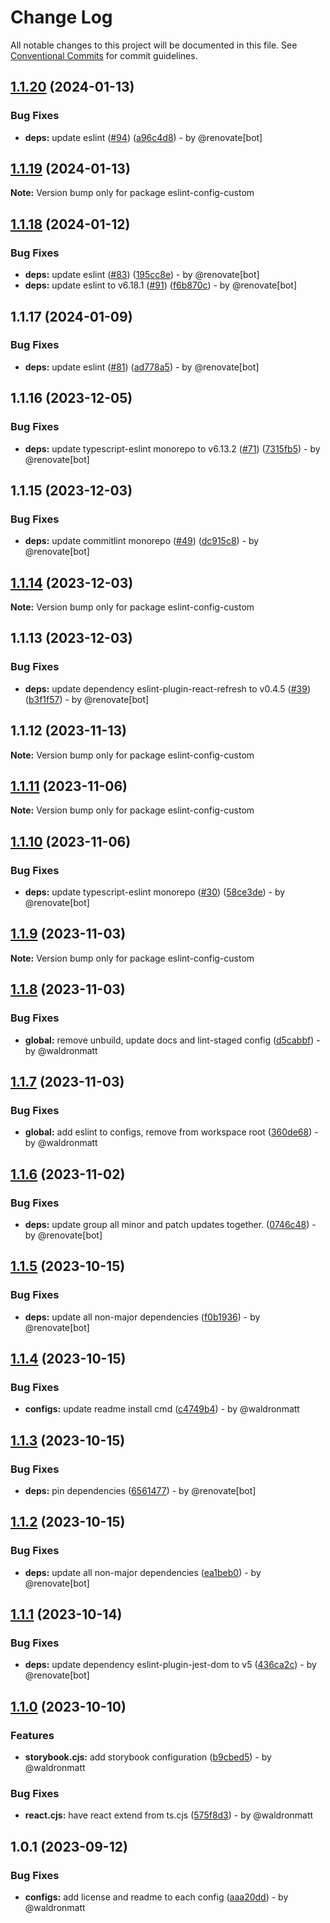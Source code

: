 # Change Log

All notable changes to this project will be documented in this file.
See [Conventional Commits](https://conventionalcommits.org) for commit guidelines.

## [1.1.20](https://github.com/waldronmatt/pnpm-nx-lerna-lite-boilerplate/compare/eslint-config-custom@1.1.19...eslint-config-custom@1.1.20) (2024-01-13)

### Bug Fixes

* **deps:** update eslint ([#94](https://github.com/waldronmatt/pnpm-nx-lerna-lite-boilerplate/issues/94)) ([a96c4d8](https://github.com/waldronmatt/pnpm-nx-lerna-lite-boilerplate/commit/a96c4d82bb38069e03af8f0407b96f9942d06a82)) - by @renovate[bot]

## [1.1.19](https://github.com/waldronmatt/pnpm-nx-lerna-lite-boilerplate/compare/eslint-config-custom@1.1.18...eslint-config-custom@1.1.19) (2024-01-13)

**Note:** Version bump only for package eslint-config-custom

## [1.1.18](https://github.com/waldronmatt/pnpm-nx-lerna-lite-boilerplate/compare/eslint-config-custom@1.1.17...eslint-config-custom@1.1.18) (2024-01-12)

### Bug Fixes

* **deps:** update eslint ([#83](https://github.com/waldronmatt/pnpm-nx-lerna-lite-boilerplate/issues/83)) ([195cc8e](https://github.com/waldronmatt/pnpm-nx-lerna-lite-boilerplate/commit/195cc8eb8508a1d56f9c62c710bfa02e9da88eef)) - by @renovate[bot]
* **deps:** update eslint to v6.18.1 ([#91](https://github.com/waldronmatt/pnpm-nx-lerna-lite-boilerplate/issues/91)) ([f6b870c](https://github.com/waldronmatt/pnpm-nx-lerna-lite-boilerplate/commit/f6b870c613d14fb8b4a5397fd32f0813be35a9a8)) - by @renovate[bot]

## 1.1.17 (2024-01-09)

### Bug Fixes

* **deps:** update eslint ([#81](https://github.com/waldronmatt/pnpm-nx-lerna-lite-boilerplate/issues/81)) ([ad778a5](https://github.com/waldronmatt/pnpm-nx-lerna-lite-boilerplate/commit/ad778a5339deeb13c99062e7abe0c02de3832230)) - by @renovate[bot]

## 1.1.16 (2023-12-05)

### Bug Fixes

* **deps:** update typescript-eslint monorepo to v6.13.2 ([#71](https://github.com/waldronmatt/pnpm-nx-lerna-lite-boilerplate/issues/71)) ([7315fb5](https://github.com/waldronmatt/pnpm-nx-lerna-lite-boilerplate/commit/7315fb541e1ebdf56ceb8b0dc1f91905a93c4ff6)) - by @renovate[bot]

## 1.1.15 (2023-12-03)

### Bug Fixes

* **deps:** update commitlint monorepo ([#49](https://github.com/waldronmatt/pnpm-nx-lerna-lite-boilerplate/issues/49)) ([dc915c8](https://github.com/waldronmatt/pnpm-nx-lerna-lite-boilerplate/commit/dc915c870d149d6e345d5bd8df3d21a1fa3fe580)) - by @renovate[bot]

## [1.1.14](https://github.com/waldronmatt/pnpm-nx-lerna-lite-boilerplate/compare/eslint-config-custom@1.1.13...eslint-config-custom@1.1.14) (2023-12-03)

**Note:** Version bump only for package eslint-config-custom

## 1.1.13 (2023-12-03)

### Bug Fixes

* **deps:** update dependency eslint-plugin-react-refresh to v0.4.5 ([#39](https://github.com/waldronmatt/pnpm-nx-lerna-lite-boilerplate/issues/39)) ([b3f1f57](https://github.com/waldronmatt/pnpm-nx-lerna-lite-boilerplate/commit/b3f1f5792b7a32b141eff97ac216e59b524dfb8e)) - by @renovate[bot]

## 1.1.12 (2023-11-13)

**Note:** Version bump only for package eslint-config-custom

## [1.1.11](https://github.com/waldronmatt/pnpm-nx-lerna-lite-boilerplate/compare/eslint-config-custom@1.1.10...eslint-config-custom@1.1.11) (2023-11-06)

**Note:** Version bump only for package eslint-config-custom

## [1.1.10](https://github.com/waldronmatt/pnpm-nx-lerna-lite-boilerplate/compare/eslint-config-custom@1.1.9...eslint-config-custom@1.1.10) (2023-11-06)

### Bug Fixes

* **deps:** update typescript-eslint monorepo ([#30](https://github.com/waldronmatt/pnpm-nx-lerna-lite-boilerplate/issues/30)) ([58ce3de](https://github.com/waldronmatt/pnpm-nx-lerna-lite-boilerplate/commit/58ce3de98ffcdd8ba3b7faaa1d52d45514c3bbf7)) - by @renovate[bot]

## [1.1.9](https://github.com/waldronmatt/pnpm-nx-lerna-lite-boilerplate/compare/eslint-config-custom@1.1.8...eslint-config-custom@1.1.9) (2023-11-03)

**Note:** Version bump only for package eslint-config-custom

## [1.1.8](https://github.com/waldronmatt/pnpm-nx-lerna-lite-boilerplate/compare/eslint-config-custom@1.1.7...eslint-config-custom@1.1.8) (2023-11-03)

### Bug Fixes

* **global:** remove unbuild, update docs and lint-staged config ([d5cabbf](https://github.com/waldronmatt/pnpm-nx-lerna-lite-boilerplate/commit/d5cabbf86631bbc5f605df4410d4e697915c6306)) - by @waldronmatt

## [1.1.7](https://github.com/waldronmatt/pnpm-nx-lerna-lite-boilerplate/compare/eslint-config-custom@1.1.6...eslint-config-custom@1.1.7) (2023-11-03)

### Bug Fixes

* **global:** add eslint to configs, remove from workspace root ([360de68](https://github.com/waldronmatt/pnpm-nx-lerna-lite-boilerplate/commit/360de687d87b1de29147cd07e2d0783ef2d814a0)) - by @waldronmatt

## [1.1.6](https://github.com/waldronmatt/pnpm-nx-lerna-lite-boilerplate/compare/eslint-config-custom@1.1.5...eslint-config-custom@1.1.6) (2023-11-02)

### Bug Fixes

* **deps:** update group all minor and patch updates together. ([0746c48](https://github.com/waldronmatt/pnpm-nx-lerna-lite-boilerplate/commit/0746c480727e5957c603be3b66626a66a867005a)) - by @renovate[bot]

## [1.1.5](https://github.com/waldronmatt/pnpm-nx-lerna-lite-boilerplate/compare/eslint-config-custom@1.1.4...eslint-config-custom@1.1.5) (2023-10-15)

### Bug Fixes

* **deps:** update all non-major dependencies ([f0b1936](https://github.com/waldronmatt/pnpm-nx-lerna-lite-boilerplate/commit/f0b193675d4a24a90663a0f2bf997b857c04380e)) - by @renovate[bot]

## [1.1.4](https://github.com/waldronmatt/pnpm-nx-lerna-lite-boilerplate/compare/eslint-config-custom@1.1.3...eslint-config-custom@1.1.4) (2023-10-15)

### Bug Fixes

* **configs:** update readme install cmd ([c4749b4](https://github.com/waldronmatt/pnpm-nx-lerna-lite-boilerplate/commit/c4749b45f04ecd5cf63a770eb3232c7fe8142597)) - by @waldronmatt

## [1.1.3](https://github.com/waldronmatt/pnpm-nx-lerna-lite-boilerplate/compare/eslint-config-custom@1.1.2...eslint-config-custom@1.1.3) (2023-10-15)

### Bug Fixes

* **deps:** pin dependencies ([6561477](https://github.com/waldronmatt/pnpm-nx-lerna-lite-boilerplate/commit/6561477112932d42e1b6bcda27de3f63d71cdbc6)) - by @renovate[bot]

## [1.1.2](https://github.com/waldronmatt/pnpm-nx-lerna-lite-boilerplate/compare/eslint-config-custom@1.1.1...eslint-config-custom@1.1.2) (2023-10-15)

### Bug Fixes

* **deps:** update all non-major dependencies ([ea1beb0](https://github.com/waldronmatt/pnpm-nx-lerna-lite-boilerplate/commit/ea1beb0dbd757f76e9094babe6bd78af60a28ef2)) - by @renovate[bot]

## [1.1.1](https://github.com/waldronmatt/pnpm-nx-lerna-lite-boilerplate/compare/eslint-config-custom@1.1.0...eslint-config-custom@1.1.1) (2023-10-14)

### Bug Fixes

* **deps:** update dependency eslint-plugin-jest-dom to v5 ([436ca2c](https://github.com/waldronmatt/pnpm-nx-lerna-lite-boilerplate/commit/436ca2c5e4d4750a8ed4f9cc6530166bed572c82)) - by @renovate[bot]

## [1.1.0](https://github.com/waldronmatt/pnpm-nx-lerna-lite-boilerplate/compare/eslint-config-custom@1.0.1...eslint-config-custom@1.1.0) (2023-10-10)

### Features

* **storybook.cjs:** add storybook configuration ([b9cbed5](https://github.com/waldronmatt/pnpm-nx-lerna-lite-boilerplate/commit/b9cbed59de09b13e98fe0e79111e43953f8c9756)) - by @waldronmatt

### Bug Fixes

* **react.cjs:** have react extend from ts.cjs ([575f8d3](https://github.com/waldronmatt/pnpm-nx-lerna-lite-boilerplate/commit/575f8d3886ab3c549353892097749e343a1791af)) - by @waldronmatt

## 1.0.1 (2023-09-12)

### Bug Fixes

- **configs:** add license and readme to each config ([aaa20dd](https://github.com/waldronmatt/pnpm-nx-lerna-lite-boilerplate/commit/aaa20ddce8b94a4fa68dbae2fc6cc6103efcc6dd)) - by @waldronmatt
